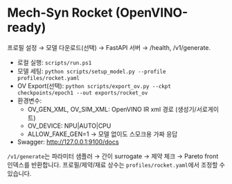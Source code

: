# Mech-Syn Rocket (OpenVINO-ready)

프로필 설정 → 모델 다운로드(선택) → FastAPI 서버 → /health, /v1/generate.

- 로컬 실행: `scripts/run.ps1`
- 모델 세팅: `python scripts/setup_model.py --profile profiles/rocket.yaml`
- OV Export(선택): `python scripts/export_ov.py --ckpt checkpoints/epoch1 --out exports/rocket_ov`
- 환경변수:
  - OV_GEN_XML, OV_SIM_XML: OpenVINO IR xml 경로 (생성기/서로게이트)
  - OV_DEVICE: NPU|AUTO|CPU
  - ALLOW_FAKE_GEN=1 → 모델 없이도 스모크용 가짜 응답
- Swagger: http://127.0.0.1:9100/docs

`/v1/generate`는 파라미터 샘플러 → 간이 surrogate → 제약 체크 → Pareto front 인덱스를 반환합니다.
프로필/제약/재료 상수는 `profiles/rocket.yaml`에서 조정할 수 있습니다.
